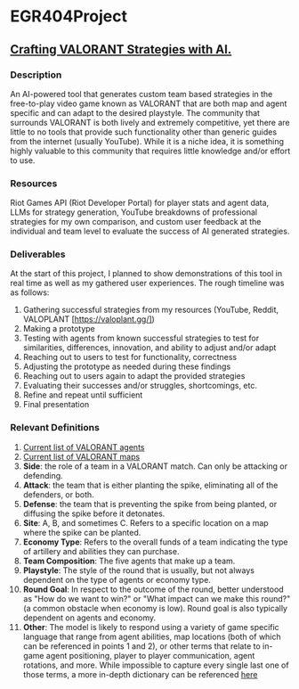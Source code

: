 # EGR404Project

## [Crafting VALORANT Strategies with AI.](https://0136002086eb6ecf5f.gradio.live) 

### Description 
An AI-powered tool that generates custom team based strategies in the free-to-play video game known as VALORANT that are both map and agent specific and can adapt to the desired playstyle. The community that surrounds VALORANT is both lively and extremely competitive, yet there are little to no tools that provide such functionality other than generic guides from the internet (usually YouTube). While it is a niche idea, it is something highly valuable to this community that requires little knowledge and/or effort to use. 

### Resources
Riot Games API (Riot Developer Portal) for player stats and agent data, LLMs for strategy generation, YouTube breakdowns of professional strategies for my own comparison, and custom user feedback at the individual and team level to evaluate the success of AI generated strategies. 

### Deliverables
At the start of this project, I planned to show demonstrations of this tool in real time as well as my gathered user experiences. The rough timeline was as follows:
1.	Gathering successful strategies from my resources (YouTube, Reddit, VALOPLANT [https://valoplant.gg/])
2.	Making a prototype
3.	Testing with agents from known successful strategies to test for similarities, differences, innovation, and ability to adjust and/or adapt 
4.	Reaching out to users to test for functionality, correctness
5.	Adjusting the prototype as needed during these findings
6.	Reaching out to users again to adapt the provided strategies
7.	Evaluating their successes and/or struggles, shortcomings, etc.
8.	Refine and repeat until sufficient
9.	Final presentation

### Relevant Definitions
1. [Current list of VALORANT agents](https://playvalorant.com/en-us/agents/)
2. [Current list of VALORANT maps](https://playvalorant.com/en-us/maps/)
3. **Side**: the role of a team in a VALORANT match. Can only be attacking or defending.
4. **Attack**: the team that is either planting the spike, eliminating all of the defenders, or both. 
5. **Defense**: the team that is preventing the spike from being planted, or diffusing the spike before it detonates.
6. **Site**: A, B, and sometimes C. Refers to a specific location on a map where the spike can be planted.
7. **Economy Type**: Refers to the overall funds of a team indicating the type of artillery and abilities they can purchase.
8. **Team Composition**: The five agents that make up a team.
9. **Playstyle**: The style of the round that is usually, but not always dependent on the type of agents or economy type.
10. **Round Goal**: In respect to the outcome of the round, better understood as "How do we want to win?" or "What impact can we make this round?" (a common obstacle when economy is low). Round goal is also typically dependent on agents and economy. 
11. **Other**: The model is likely to respond using a variety of game specific language that range from agent abilities, map locations (both of which can be referenced in points 1 and 2), or other terms that relate to in-game agent positioning, player to player communication, agent rotations, and more. While impossible to capture every single last one of those terms, a more in-depth dictionary can be referenced [here](https://www.redbull.com/us-en/red-bull-campus-clutch-valorant-terms-slang-dictionary)
